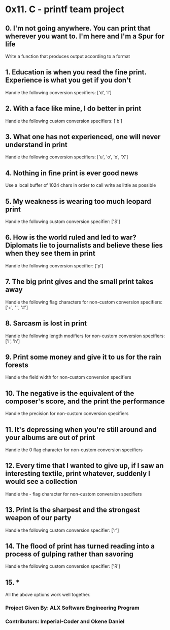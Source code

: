 # 0x11. C - printf team project

## 0. I'm not going anywhere. You can print that wherever you want to. I'm here and I'm a Spur for life
Write a function that produces output according to a format

## 1. Education is when you read the fine print. Experience is what you get if you don't
Handle the following conversion specifiers: ['d', 'l']

## 2. With a face like mine, I do better in print
Handle the following custom conversion specifiers: ['b']

## 3. What one has not experienced, one will never understand in print
Handle the following conversion specifiers: ['u', 'o', 'x', 'X']

## 4. Nothing in fine print is ever good news
Use a local buffer of 1024 chars in order to call write as little as possible

## 5. My weakness is wearing too much leopard print       
Handle the following custom conversion specifier: ['S']

## 6. How is the world ruled and led to war? Diplomats lie to journalists and believe these lies when they see them in print
Handle the following conversion specifier: ['p']

## 7. The big print gives and the small print takes away
Handle the following flag characters for non-custom conversion specifiers: ['+', ' ', '#']

## 8. Sarcasm is lost in print
Handle the following length modifiers for non-custom conversion specifiers: ['l', 'h']

## 9. Print some money and give it to us for the rain forests
Handle the field width for non-custom conversion specifiers
                                                                                    
## 10. The negative is the equivalent of the composer's score, and the print the performance
Handle the precision for non-custom conversion specifiers

## 11. It's depressing when you're still around and your albums are out of print
Handle the 0 flag character for non-custom conversion specifiers

## 12. Every time that I wanted to give up, if I saw an interesting textile, print whatever, suddenly I would see a collection
Handle the - flag character for non-custom conversion specifiers

## 13. Print is the sharpest and the strongest weapon of our party
Handle the following custom conversion specifier: ['r']

## 14. The flood of print has turned reading into a process of gulping rather than savoring
Handle the following custom conversion specifier: ['R']

## 15. *
All the above options work well together.

### Project Given By: ALX Software Engineering Program
### Contributors: Imperial-Coder and Okene Daniel
